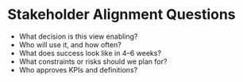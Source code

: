 # Stakeholder Alignment Questions

- What decision is this view enabling?
- Who will use it, and how often?
- What does success look like in 4–6 weeks?
- What constraints or risks should we plan for?
- Who approves KPIs and definitions?
